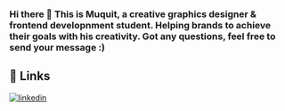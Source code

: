 ### Hi there 👋 This is Muquit, a creative graphics designer & frontend developnment student. Helping brands to achieve their goals with his creativity. Got any questions, feel free to send your message :)

## 🔗 Links
[![linkedin](https://img.shields.io/badge/linkedin-0A66C2?style=for-the-badge&logo=linkedin&logoColor=white)](https://www.linkedin.com/in/muquit-arif)






